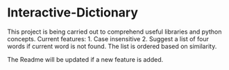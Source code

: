 # Interactive-Dictionary
This project is being carried out to comprehend useful libraries and python concepts. Current features:
    1. Case insensitive
    2. Suggest a list of four words if current word is not found. The list is ordered based on similarity.


The Readme will be updated if a new feature is added.  
